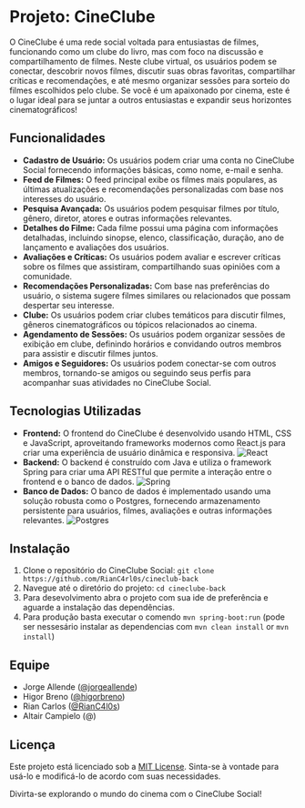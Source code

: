 # Projeto: CineClube

O CineClube é uma rede social voltada para entusiastas de filmes, funcionando como um clube do livro, mas com foco na discussão e compartilhamento de filmes. Neste clube virtual, os usuários podem se conectar, descobrir novos filmes, discutir suas obras favoritas, compartilhar críticas e recomendações, e até mesmo organizar sessões para sorteio do filmes escolhidos pelo clube. Se você é um apaixonado por cinema, este é o lugar ideal para se juntar a outros entusiastas e expandir seus horizontes cinematográficos!

## Funcionalidades

- **Cadastro de Usuário:** Os usuários podem criar uma conta no CineClube Social fornecendo informações básicas, como nome, e-mail e senha.
- **Feed de Filmes:** O feed principal exibe os filmes mais populares, as últimas atualizações e recomendações personalizadas com base nos interesses do usuário.
- **Pesquisa Avançada:** Os usuários podem pesquisar filmes por título, gênero, diretor, atores e outras informações relevantes.
- **Detalhes do Filme:** Cada filme possui uma página com informações detalhadas, incluindo sinopse, elenco, classificação, duração, ano de lançamento e avaliações dos usuários.
- **Avaliações e Críticas:** Os usuários podem avaliar e escrever críticas sobre os filmes que assistiram, compartilhando suas opiniões com a comunidade.
- **Recomendações Personalizadas:** Com base nas preferências do usuário, o sistema sugere filmes similares ou relacionados que possam despertar seu interesse.
- **Clube:** Os usuários podem criar clubes temáticos para discutir filmes, gêneros cinematográficos ou tópicos relacionados ao cinema.
- **Agendamento de Sessões:** Os usuários podem organizar sessões de exibição em clube, definindo horários e convidando outros membros para assistir e discutir filmes juntos.
- **Amigos e Seguidores:** Os usuários podem conectar-se com outros membros, tornando-se amigos ou seguindo seus perfis para acompanhar suas atividades no CineClube Social.

## Tecnologias Utilizadas

- **Frontend:** O frontend do CineClube é desenvolvido usando HTML, CSS e JavaScript, aproveitando frameworks modernos como React.js para criar uma experiência de usuário dinâmica e responsiva.
![React](https://img.shields.io/badge/-React-05122A?style=flat&logo=react)&nbsp;
- **Backend:** O backend é construído com Java e utiliza o framework Spring para criar uma API RESTful que permite a interação entre o frontend e o banco de dados.
![Spring](https://img.shields.io/badge/-Spring-05122A?style=flat&logo=spring)&nbsp;
- **Banco de Dados:** O banco de dados é implementado usando uma solução robusta como o Postgres, fornecendo armazenamento persistente para usuários, filmes, avaliações e outras informações relevantes.
![Postgres](https://img.shields.io/badge/-Postgres-05122A?style=flat&logo=postgres)&nbsp;

## Instalação

1. Clone o repositório do CineClube Social: `git clone https://github.com/RianC4rl0s/cineclub-back`
2. Navegue até o diretório do projeto: `cd cineclube-back`
3. Para desevolvimento abra o projeto com sua ide de preferência e aguarde a instalação das dependências.
4. Para produção basta executar o comendo `mvn spring-boot:run` (pode ser nessesário instalar as dependencias com `mvn clean install` or `mvn install`)

## Equipe

- Jorge Allende ([@jorgeallende](https://github.com/jorgeallende))
- Higor Breno ([@higorbreno](https://github.com/higorbreno))
- Rian Carlos ([@RianC4l0s](https://github.com/RianC4rl0s))
- Altair Campielo (@)

## Licença

Este projeto está licenciado sob a [MIT License](https://opensource.org/licenses/MIT). Sinta-se à vontade para usá-lo e modificá-lo de acordo com suas necessidades.

Divirta-se explorando o mundo do cinema com o CineClube Social!
